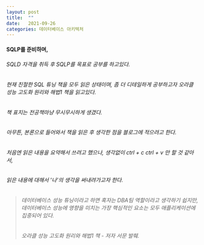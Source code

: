 ```yaml
---
layout: post
title:  ""
date:   2021-09-26
categories: 데이터베이스 아키텍처
---
```

#### SQLP를 준비하며,
###### SQLD 자격을 취득 후 SQLP를 목표로 공부를 하고있다.
###### 현재 친절한 SQL 튜닝 책을 모두 읽은 상태이며, 좀 더 디테일하게 공부하고자 오라클 성능 고도화 원리와 해법1 책을 읽고있다.
###### 책 표지는 전공책마냥 무시무시하게 생겼다.
###### 아무튼, 본론으로 들어와서 책을 읽은 후 생각한 점을 블로그에 적으려고 한다.
###### 처음엔 읽은 내용을 요약해서 쓰려고 했으나, 생각없이 ctrl + c ctrl + v 만 할 것 같아서, 
###### 읽은 내용에 대해서 '나'의 생각을 써내려가고자 한다.


> ###### 데이터베이스 성능 튜닝이라고 하면 혹자는 DBA팀 역할이라고 생각하기 쉽지만, 데이터베이스 성능에 영향을 미치는 가장 핵심적인 요소는 모두 애플리케이션에 집중되어 있다.
> ###### 오라클 성능 고도화 원리와 해법1 책 - 저자 서문 발췌. 